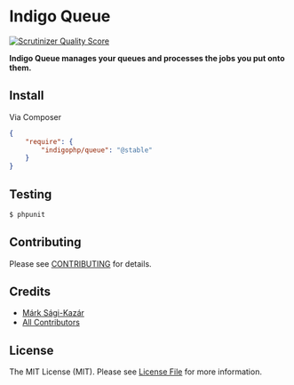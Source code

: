 # Indigo Queue

[![Scrutinizer Quality Score](https://scrutinizer-ci.com/g/indigophp/queue/badges/quality-score.png?s=f4430a96533eeeb1ada9724d747411427649189a)](https://scrutinizer-ci.com/g/indigophp/queue/)

**Indigo Queue manages your queues and processes the jobs you put onto them.**


## Install

Via Composer

``` json
{
    "require": {
        "indigophp/queue": "@stable"
    }
}
```


## Testing

``` bash
$ phpunit
```


## Contributing

Please see [CONTRIBUTING](https://github.com/indigophp/queue/blob/develop/CONTRIBUTING.md) for details.


## Credits

- [Márk Sági-Kazár](https://github.com/sagikazarmark)
- [All Contributors](https://github.com/indigophp/queue/contributors)


## License

The MIT License (MIT). Please see [License File](https://github.com/indigophp/queue/blob/develop/LICENSE) for more information.